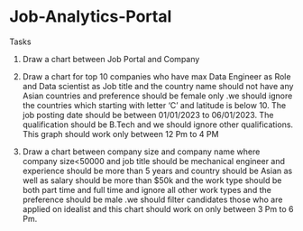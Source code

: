 # Job-Analytics-Portal

Tasks

1. Draw a chart between Job Portal and Company

2. Draw a chart for top 10 companies who have max Data Engineer as Role and Data scientist as Job title and the country name should not have any Asian countries and preference should be female only .we should ignore the countries which starting with letter ‘C’ and latitude is below 10. The job posting date should be between 01/01/2023 to 06/01/2023. The qualification should be B.Tech and we should ignore other qualifications. This graph should work only between 12 Pm to 4 PM

3. Draw a chart between company size and company name where company size<50000 and job title should be mechanical engineer and experience should be more than 5 years and country should be Asian as well as salary should be more than $50k and the work type should be both part time and full time and ignore all other work types and the preference should be male .we should filter candidates those who are applied on idealist and this chart should work on only between 3 Pm to 6 Pm.
